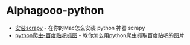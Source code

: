 # Alphagooo-python


- [安装scrapy](files/安装scrapy.md) - 在你的Mac怎么安装 python 神器 scrapy
- [python爬虫-百度贴吧抓图](files/python爬虫-百度贴吧抓图.md) - 教你怎么用python爬虫抓取百度贴吧的图片